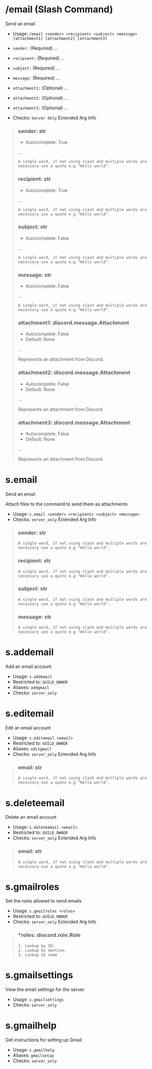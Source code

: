 # /email (Slash Command)
Send an email<br/>
 - Usage: `/email <sender> <recipient> <subject> <message> [attachment1] [attachment2] [attachment3]`
 - `sender:` (Required) …
 - `recipient:` (Required) …
 - `subject:` (Required) …
 - `message:` (Required) …
 - `attachment1:` (Optional) …
 - `attachment2:` (Optional) …
 - `attachment3:` (Optional) …

 - Checks: `Server Only`
Extended Arg Info
> ### sender: str
> - Autocomplete: True
> 
> …
> 
> ```
> A single word, if not using slash and multiple words are necessary use a quote e.g "Hello world".
> ```
> ### recipient: str
> - Autocomplete: True
> 
> …
> 
> ```
> A single word, if not using slash and multiple words are necessary use a quote e.g "Hello world".
> ```
> ### subject: str
> - Autocomplete: False
> 
> …
> 
> ```
> A single word, if not using slash and multiple words are necessary use a quote e.g "Hello world".
> ```
> ### message: str
> - Autocomplete: False
> 
> …
> 
> ```
> A single word, if not using slash and multiple words are necessary use a quote e.g "Hello world".
> ```
> ### attachment1: discord.message.Attachment
> - Autocomplete: False
> - Default: None
> 
> …
> 
> Represents an attachment from Discord.
> 
>     
> ### attachment2: discord.message.Attachment
> - Autocomplete: False
> - Default: None
> 
> …
> 
> Represents an attachment from Discord.
> 
>     
> ### attachment3: discord.message.Attachment
> - Autocomplete: False
> - Default: None
> 
> …
> 
> Represents an attachment from Discord.
> 
>     
# s.email
Send an email<br/>

Attach files to the command to send them as attachments<br/>
 - Usage: `s.email <sender> <recipient> <subject> <message>`
 - Checks: `server_only`
Extended Arg Info
> ### sender: str
> ```
> A single word, if not using slash and multiple words are necessary use a quote e.g "Hello world".
> ```
> ### recipient: str
> ```
> A single word, if not using slash and multiple words are necessary use a quote e.g "Hello world".
> ```
> ### subject: str
> ```
> A single word, if not using slash and multiple words are necessary use a quote e.g "Hello world".
> ```
> ### message: str
> ```
> A single word, if not using slash and multiple words are necessary use a quote e.g "Hello world".
> ```
# s.addemail
Add an email account<br/>
 - Usage: `s.addemail`
 - Restricted to: `GUILD_OWNER`
 - Aliases: `addgmail`
 - Checks: `server_only`
# s.editemail
Edit an email account<br/>
 - Usage: `s.editemail <email>`
 - Restricted to: `GUILD_OWNER`
 - Aliases: `editgmail`
 - Checks: `server_only`
Extended Arg Info
> ### email: str
> ```
> A single word, if not using slash and multiple words are necessary use a quote e.g "Hello world".
> ```
# s.deleteemail
Delete an email account<br/>
 - Usage: `s.deleteemail <email>`
 - Restricted to: `GUILD_OWNER`
 - Checks: `server_only`
Extended Arg Info
> ### email: str
> ```
> A single word, if not using slash and multiple words are necessary use a quote e.g "Hello world".
> ```
# s.gmailroles
Set the roles allowed to send emails<br/>
 - Usage: `s.gmailroles <roles>`
 - Restricted to: `GUILD_OWNER`
 - Checks: `server_only`
Extended Arg Info
> ### *roles: discord.role.Role
> 
> 
>     1. Lookup by ID.
>     2. Lookup by mention.
>     3. Lookup by name
> 
>     
# s.gmailsettings
View the email settings for the server<br/>
 - Usage: `s.gmailsettings`
 - Checks: `server_only`
# s.gmailhelp
Get instructions for setting up Gmail<br/>
 - Usage: `s.gmailhelp`
 - Aliases: `gmailsetup`
 - Checks: `server_only`
